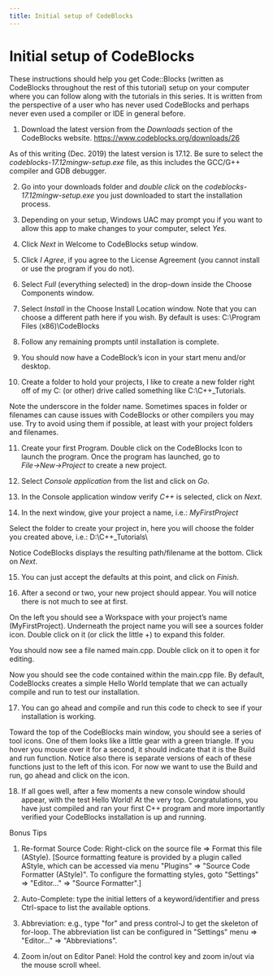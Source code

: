 ```yaml
---
title: Initial setup of CodeBlocks 
---
```


# Initial setup of CodeBlocks 


These instructions should help you get Code::Blocks (written as CodeBlocks throughout the rest of this tutorial)
setup on your computer where you can follow along with the tutorials in this series. It is written from the perspective
of a user who has never used CodeBlocks and perhaps never even used a compiler or IDE in general before.

1. Download the latest version from the *Downloads* section of the CodeBlocks website. https://www.codeblocks.org/downloads/26
       
As of this writing (Dec. 2019) the latest version is 17.12.
Be sure to select the *codeblocks-17.12mingw-setup.exe* file, as this includes the GCC/G++ compiler and GDB debugger.
       
2. Go into your downloads folder and *double click* on the *codeblocks-17.12mingw-setup.exe* you just downloaded to start the installation process.
       
3. Depending on your setup, Windows UAC may prompt you if you want to allow this app to make changes to your computer, select *Yes*.
       
4. Click *Next* in Welcome to CodeBlocks setup window.
       
5. Click *I Agree*, if you agree to the License Agreement (you cannot install or use the program if you do not).
       
6. Select *Full* (everything selected) in the drop-down inside the Choose Components window.
       
7. Select *Install* in the Choose Install Location window. Note that you can choose a different path here if you wish. By default is uses: C:\Program Files (x86)\CodeBlocks
       
8. Follow any remaining prompts until installation is complete.
       
9. You should now have a CodeBlock’s icon in your start menu and/or desktop.
       
10. Create a folder to hold your projects, I like to create a new folder right off of my C: (or other) drive called something like C:\C++_Tutorials.
       
Note the underscore in the folder name. Sometimes spaces in folder or filenames can cause issues with CodeBlocks or other compilers you may use. Try to avoid using them if possible, at least with your project folders and filenames.
       
11. Create your first Program. Double click on the CodeBlocks Icon to launch the program. Once the program has launched, go to *File→New→Project* to create a new project.
       
12. Select *Console application* from the list and click on *Go*.
       
13. In the Console application window verify *C++* is selected, click on *Next*.
       
14. In the next window, give your project a name, i.e.: *MyFirstProject*

Select the folder to create your project in, here you will choose the folder you created above, i.e.: D:\C++_Tutorials\

Notice CodeBlocks displays the resulting path/filename at the bottom. Click on *Next*.

15. You can just accept the defaults at this point, and click on *Finish*.
       
16. After a second or two, your new project should appear. You will notice there is not much to see at first.
       
On the left you should see a Workspace with your project’s name (MyFirstProject). Underneath the project name you will see a sources folder icon. Double click on it (or click the little +) to expand this folder.
       	
You should now see a file named main.cpp. Double click on it to open it for editing.
       
Now you should see the code contained within the main.cpp file. By default, CodeBlocks creates a simple Hello World template that we can actually compile and run to test our installation.

17.  You can go ahead and compile and run this code to check to see if your installation is working.
       
Toward the top of the CodeBlocks main window, you should see a series of tool icons. One of them looks like a little gear with a green triangle. If you hover you mouse over it for a second, it should indicate that it is the Build and run function. Notice also there is separate versions of each of these functions just to the left of this icon. For now we want to use the Build and run, go ahead and click on the icon.
       
18. If all goes well, after a few moments a new console window should appear, with the test Hello World! At the very top. Congratulations, you have just compiled and ran your first C++ program and more importantly verified your CodeBlocks installation is up and running.
       


Bonus Tips  


1. Re-format Source Code: Right-click on the source file ⇒ Format this file (AStyle). [Source formatting feature is provided by a plugin called AStyle, which can be accessed via menu "Plugins" ⇒ "Source Code Formatter (AStyle)".
To configure the formatting styles, goto "Settings" ⇒ "Editor..." ⇒ "Source Formatter".]

2. Auto-Complete: type the initial letters of a keyword/identifier and press Ctrl-space to list the available options.

3. Abbreviation: e.g., type "for" and press control-J to get the skeleton of for-loop. The abbreviation list can be configured in "Settings" menu ⇒ "Editor..." ⇒ "Abbreviations".

4. Zoom in/out on Editor Panel:
Hold the control key and zoom in/out via the mouse scroll wheel.
